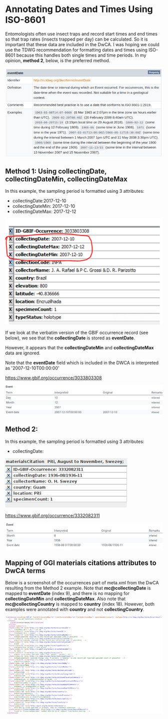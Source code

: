 # Annotating Dates and Times Using ISO-8601

Entomologists often use insect traps and record start times and end times so that trap rates (insects trapped per day) can be calculated. So it is important that these data are included in the DwCA. I was hoping we could use the TDWG recommendation for formatting dates and times using ISO-8601 because this handles both single times and time periods. In my opinion, **method 2**, below, is the preferred method.

![](images/eventDate.png)

## Method 1: Using collectingDate, collectingDateMin, collectingDateMax

In this example, the sampling period is formatted using 3 attributes:
* collectingDate:2017-12-10
* collectingDateMin: 2017-12-10
* collectingDateMax: 2017-12-12

![a](images/not_iso_8601.png)

If we look at the verbatim version of the GBIF occurrence record (see below), we see that the **collectingDate** is stored as **eventDate**.

However, it appears that the **collectingDateMin** and **collectingDateMax** data are ignored.

Note that the **eventDate** field which is included in the DWCA is interpreted as '2007-12-10T00:00:00'

https://www.gbif.org/occurrence/3033803308

![](images/occ_3033803308.png)

## Method 2: 

In this example, the sampling period is formatted using 3 attributes:
* collectingDate: 

![](images/nemocerous.png)

https://www.gbif.org/occurrence/3332082311

![](images/occ_3332082311.png)

## Mapping of GGI materials citations attributes to DwCA terms

Below is a screenshot of the occurrences part of meta.xml from the DwCA resulting from the Method 2 example. Note that **mc@collectingDate** is mapped to **eventDate** (index 9), and there is no mapping for **collectingDateMin** and **collectingDateMax**. Also note that **mc@collectingCountry** is mapped to **country** (index 18). However, both examples were annotated with **country** and not **collectingCountry**.

![](images/Screenshot.meta.xml.png)
